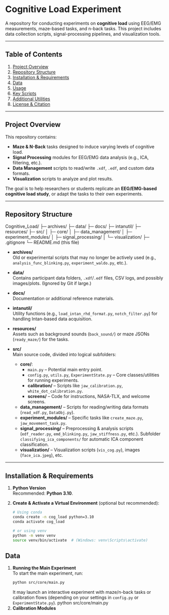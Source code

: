 # Cognitive Load Experiment

A repository for conducting experiments on **cognitive load** using EEG/EMG measurements, maze-based tasks, and n-back tasks. This project includes data collection scripts, signal-processing pipelines, and visualization tools.

---

## Table of Contents

1. [Project Overview](#project-overview)  
2. [Repository Structure](#repository-structure)  
3. [Installation & Requirements](#installation--requirements)  
4. [Data](#data)  
5. [Usage](#usage)  
6. [Key Scripts](#key-scripts)  
7. [Additional Utilities](#additional-utilities)  
8. [License & Citation](#license--citation)

---

## Project Overview

This repository contains:

- **Maze & N-Back** tasks designed to induce varying levels of cognitive load.  
- **Signal Processing** modules for EEG/EMG data analysis (e.g., ICA, filtering, etc.).  
- **Data Management** scripts to read/write `.xdf`, `.edf`, and custom data formats.  
- **Visualization** scripts to analyze and plot results.  

The goal is to help researchers or students replicate an **EEG/EMG-based cognitive load study**, or adapt the tasks to their own experiments.

---

## Repository Structure

Cognitive_Load/ ├─ archives/ ├─ data/ ├─ docs/ ├─ intanutil/ ├─ resources/ ├─ src/ │ ├─ core/ │ ├─ data_management/ │ ├─ experiment_modules/ │ ├─ signal_processing/ │ └─ visualization/ ├─ .gitignore └─ README.md (this file)


- **archives/**  
  Old or experimental scripts that may no longer be actively used (e.g., `analysis_func_blinking.py`, `experiment_waldo.py`, etc.).

- **data/**  
  Contains participant data folders, `.xdf`/`.edf` files, CSV logs, and possibly images/plots. (Ignored by Git if large.)

- **docs/**  
  Documentation or additional reference materials.

- **intanutil/**  
  Utility functions (e.g., `load_intan_rhd_format.py`, `notch_filter.py`) for handling Intan-based data acquisition.

- **resources/**  
  Assets such as background sounds (`back_sound/`) or maze JSONs (`ready_maze/`) for the tasks.

- **src/**  
  Main source code, divided into logical subfolders:
  - **core/**:
    - `main.py` – Potential main entry point.  
    - `config.py`, `utils.py`, `ExperimentState.py` – Core classes/utilities for running experiments.  
    - **calibration/** – Scripts like `jaw_calibration.py`, `white_dot_calibration.py`.  
    - **screens/** – Code for instructions, NASA-TLX, and welcome screens.  
  - **data_management/** – Scripts for reading/writing data formats (`read_xdf.py`, `DataObj.py`).  
  - **experiment_modules/** – Specific tasks like `create_maze.py`, `jaw_movement_task.py`.  
  - **signal_processing/** – Preprocessing & analysis scripts (`edf_reader.py`, `emd_blinking.py`, `jaw_stiffness.py`, etc.). Subfolder `classifying_ica_components/` for automatic ICA component classification.  
  - **visualization/** – Visualization scripts (`vis_cog.py`), images (`face_ica.jpeg`), etc.

---

## Installation & Requirements

1. **Python Version**  
   Recommended: **Python 3.10**.

2. **Create & Activate a Virtual Environment** (optional but recommended):
   ```bash
   # Using conda
   conda create -n cog_load python=3.10
   conda activate cog_load

   # or using venv
   python -m venv venv
   source venv/bin/activate  # (Windows: venv\Scripts\activate)
   
## Data
1. **Running the Main Experiment**  
   To start the main experiment, run:
   ```bash
   python src/core/main.py
   ```
   It may launch an interactive experiment with maze/n-back tasks or calibration flows (depending on your settings in `config.py` or `ExperimentState.py`).
python src/core/main.py
2.  **Calibration Modules**